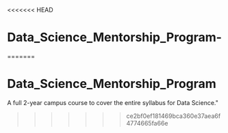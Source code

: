 <<<<<<< HEAD
# Data_Science_Mentorship_Program-
=======
# Data_Science_Mentorship_Program
A full 2-year campus course to cover the entire syllabus for Data Science."
>>>>>>> ce2bf0ef181469bca360e37aea6f4774665fa66e
